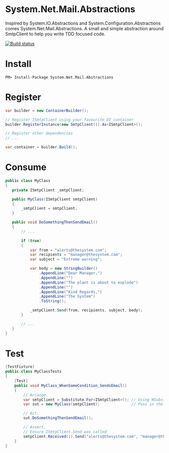 System.Net.Mail.Abstractions
====================

Inspired by System.IO.Abstractions and System.Configuration.Abstractions comes System.Net.Mail.Abstractions.
A small and simple abstraction around SmtpClient to help you write TDD focused code.

[![Build status](https://ci.appveyor.com/api/projects/status/pgc4qo4v4h1fphk7?svg=true)](https://ci.appveyor.com/project/gavynriebau/system-net-mail-abstractions)

# Install

	PM> Install-Package System.Net.Mail.Abstractions

# Register

```csharp
var builder = new ContainerBuilder();

// Register ISmtpClient using your favourite DI container
builder.RegisterInstance(new SmtpClient()).As<ISmtpClient>();

// Register other dependencies
// ...

var container = builder.Build();
```

# Consume

```csharp
public class MyClass
{
   private ISmtpClient _smtpClient;

   public MyClass(ISmtpClient smtpClient)
   {
       _smtpClient = smtpClient;
   }

   public void DoSomethingThenSendEmail()
   {
       // ...

       if (true)
       {
           var from = "alerts@thesystem.com";
           var recipients = "manager@thesystem.com";
           var subject = "Extreme warning";

           var body = new StringBuilder()
               .AppendLine("Dear Manager,")
               .AppendLine("")
               .AppendLine("The plant is about to explode")
               .AppendLine("")
               .AppendLine("Kind Regards,")
               .AppendLine("The System")
               .ToString();

           _smtpClient.Send(from, recipients, subject, body); 
       }

       // ...
   }
}
```

# Test

```csharp
[TestFixture]
public class MyClassTests
{
    [Test]
    public void MyClass_WhenSomeCondition_SendsEmail()
    {
        // Arrange.
        var smtpClient = Substitute.For<ISmtpClient>(); // Using NSubstitute to create a mock of ISmtpClient.
        var sut = new MyClass(smtpClient);              // Pass in the mocked class

        // Act.
        sut.DoSomethingThenSendEmail();

        // Assert.
        // Ensure ISmtpClient.Send was called
        smtpClient.Received(1).Send("alerts@thesystem.com", "manager@thesystem.com", "Extreme warning", Arg.Any<string>());
    }
}
```
